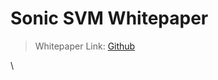 # Sonic SVM Whitepaper

> Whitepaper Link: [Github](https://github.com/mirrorworld-universe/reports/blob/master/Sonic%20SVM%20%E2%80%93%20A%20HyperGrid%20Scaling%20Future%20of%20Solana.pdf)

\
